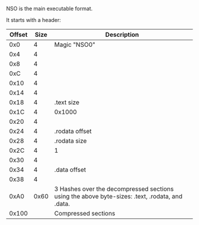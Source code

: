 NSO is the main executable format.

It starts with a
header:

| Offset | Size | Description                                                                                    |
| ------ | ---- | ---------------------------------------------------------------------------------------------- |
| 0x0    | 4    | Magic "NSO0"                                                                                   |
| 0x4    | 4    |                                                                                                |
| 0x8    | 4    |                                                                                                |
| 0xC    | 4    |                                                                                                |
| 0x10   | 4    |                                                                                                |
| 0x14   | 4    |                                                                                                |
| 0x18   | 4    | .text size                                                                                     |
| 0x1C   | 4    | 0x1000                                                                                         |
| 0x20   | 4    |                                                                                                |
| 0x24   | 4    | .rodata offset                                                                                 |
| 0x28   | 4    | .rodata size                                                                                   |
| 0x2C   | 4    | 1                                                                                              |
| 0x30   | 4    |                                                                                                |
| 0x34   | 4    | .data offset                                                                                   |
| 0x38   | 4    |                                                                                                |
| 0xA0   | 0x60 | 3 Hashes over the decompressed sections using the above byte-sizes: .text, .rodata, and .data. |
| 0x100  |      | Compressed sections                                                                            |
